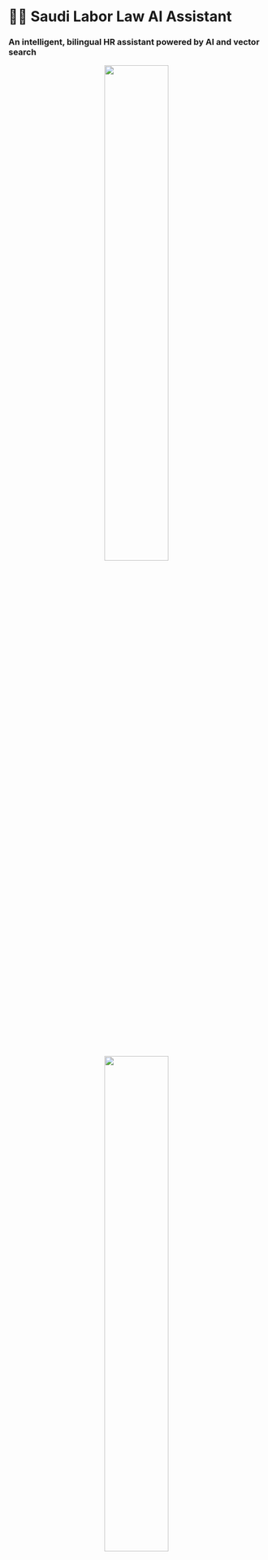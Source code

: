 # 🧑‍⚖️ Saudi Labor Law AI Assistant  
### **An intelligent, bilingual HR assistant powered by AI and vector search**

<p align="center">
  <img src="assets/screenshots/2.png" width="50%">
  <img src="assets/screenshots/6.png" width="50%">
</p>

> ⚡️ *Ask questions, get answers, and understand Saudi labor law — instantly and bilingually.*

---

## 📖 Overview

This project builds an **AI-powered bilingual assistant** that helps HR professionals, employers, and employees understand and apply the **Saudi Labor Law (نظام العمل السعودي)** accurately and efficiently.

It enables users to:

- 💬 **Ask questions** about Saudi labor law in Arabic or English  
- 🧾 **Analyze employee-specific cases**, such as leave eligibility, overtime pay, and service termination  
- 🔍 **Retrieve relevant legal articles** directly from a semantic vector database  
- 🌐 **Support bilingual interaction** — answers in the same language as the question  
- 🧑‍💼 **Integrate employee data dynamically** into the legal reasoning process  

---

## ⚙️ Problem Statement

The Saudi Labor Law is comprehensive and frequently updated, but:  

- The official **English version is outdated**, while the Arabic one is the legal reference.  
- Searching through dozens of pages manually is **time-consuming** and prone to errors.  
- HR professionals need to interpret legal text **contextually** for real employee situations.  

This project solves that problem by combining **document understanding, translation, embeddings, vector search, and LLM reasoning**, to create a system that provides **trustworthy, article-backed answers**.

---

## 📚 Data Source

The assistant uses the **official Saudi Labor Law (Arabic version)** published by the  
**Ministry of Human Resources and Social Development (MHRSD)**.

📄 **Official PDF (Arabic):**  
[https://www.hrsd.gov.sa/sites/default/files/2025-07/nzam-al-ml----wfq-alhwyt-aljdydt-2.pdf](https://www.hrsd.gov.sa/sites/default/files/2025-07/nzam-al-ml----wfq-alhwyt-aljdydt-2.pdf)

---

## 🧩 Data Processing Pipeline

### **1️⃣ PDF Parsing (Arabic Extraction)**

We used **PyMuPDF (fitz)** for robust text extraction from the Arabic PDF.  
Each page was carefully handled to preserve **right-to-left (RTL)** reading order and diacritics.  

Some pages contained complex ligatures and formatting, which were fixed through a custom normalization process.

---

### **2️⃣ Structured Text Splitting**

To build a structured legal database, we split the law into three hierarchical levels:

| Level | Keyword | Example |
|-------|----------|----------|
| **Part** | `الباب` | الباب الرابع – بيئة العمل |
| **Chapter** | `الفصل` | الفصل الرابع – الإجازات |
| **Article** | `المادة` | المادة التاسعة بعد المائة: ... |

We implemented regex-based splitting functions:  

```python
split_parts() → split_chapters() → split_articles()
```

Each article was extracted with metadata like part, chapter, and article number:

```json
{
  "part_title": "أحكام عامة",
  "chapter_title": "الإجازات",
  "article_number_ar": "التاسعة بعد المائة",
  "number": 109,
  "article_content": "يســتحق العامــل..."
}
```

---

### **3️⃣ Translation (Arabic → English)**

Because no up-to-date English version of the law exists, we translated each Arabic article automatically using:

🧠 **Model:** `Helsinki-NLP/opus-mt-ar-en`  

We created two functions:
- `translate_short()` — handles short segments (<512 tokens)
- `translate_long()` — splits long texts intelligently to avoid token truncation  

Each record stores both languages:

```json
{
  "arabic_content": "يســتحق العامــل...",
  "english_content": "The worker is entitled to annual leave..."
}
```

---

## 🧠 Embedding & Vector Database

To enable **semantic search**, we embedded all articles (Arabic + English) using:

📘 **Embedding Model:** `intfloat/multilingual-e5-base`  
🧩 **Vector Store:** `Qdrant` (with cosine similarity)  
⚙️ **Framework:** `LlamaIndex`

Each article and its metadata were converted into vector representations and indexed in Qdrant.

Example setup:

```python
from llama_index.vector_stores.qdrant import QdrantVectorStore
from llama_index.embeddings.huggingface import HuggingFaceEmbedding

embed_model = HuggingFaceEmbedding(model_name="intfloat/multilingual-e5-base")
vector_store = QdrantVectorStore(client=qdrant, collection_name="hr_company_policies")
```

---

## 🔍 Retrieval & LLM Reasoning

### **Retriever**
- Built using `VectorIndexRetriever` from LlamaIndex  
- Returns the **top 3** semantically similar articles  
- Each result includes **metadata, article text, and similarity score**

### **LLM Reasoning**
The retrieved text is passed to **OpenAI GPT-4o-mini**, which:

- Answers only from the provided context  
- Provides concise, human-readable reasoning  
- Responds in **Arabic or English**, matching the user’s query language  
- Cites relevant articles (e.g., *المادة التاسعة بعد المائة*)  

---

## 📊 Evaluation

**Retrieval Evaluation:** ([search_evaluation.ipynb](search_evaluation.ipynb))
**Semantic Search vs Hybrid Search:**

<img src="assets/screenshots/1.png" width="400">

Based on a generated ground truth dataset of 1245  questions,i applied multi metrics to evalute the semantic search and hybrid search, hybrid search demonstrated superior performance and was chosen as the preferred method.



## 🧑‍💼 Employee Data Integration

One of the project’s most powerful features 💪

Users can optionally attach **employee information** when asking a question or analyzing a case.  
This allows the assistant to reason in a **personalized context**, for example:

> “Is this employee eligible for 30 days of annual leave if he has worked for 6 years?”

Collected employee data fields:
- Name  
- Job Title  
- Age  
- Service Years  
- Annual Leave Days Requested  
- Sick Leave Days Requested  
- Basic Wage  
- Total Salary  

If the user checks “Include my employee data,” these fields are appended to the prompt, allowing **contextual legal interpretation** grounded in the employee’s profile.

---

## 💬 Frontend – Streamlit Interface

A clean bilingual web UI was built using **Streamlit**.  

### Features:
- 🌍 **Arabic ↔ English auto-detection**
- 🧾 **Employee Data Form**
- 💬 **Chat interface** for legal questions
- 🧠 **Expandable legal references** (with similarity scores)
- 🧭 **Source tracing:** Part → Chapter → Article
- 🎯 **Accurate bilingual answers**

### Technologies:
| Component | Technology |
|------------|-------------|
| Framework | Streamlit |
| LLM | GPT-4o-mini |
| Embedding | intfloat/multilingual-e5-base |
| Database | Qdrant |
| Indexing | LlamaIndex |
| Translation | Helsinki-NLP/opus-mt-ar-en |
| Text Extraction | PyMuPDF (fitz) |

---

## 🖼️ Application Screenshots

Below are screenshots from the Streamlit interface showcasing the key features of the Saudi Labor Law Assistant.

### 💬 Chat Interface
Ask questions in Arabic or English — the assistant detects the language automatically and answers in the same language.

![Chat Interface](assets/screenshots/4.png)

---

### 👤 Employee Data Form
Users can optionally enter employee details to analyze eligibility for benefits such as annual or sick leave.

![Employee Form](assets/screenshots/8.png)

---

### 📖 Legal Article References
Each answer includes the relevant Part → Chapter → Article, with expandable sections to view the original Arabic text and its English translation.

![Article References](assets/screenshots/9.png)

---

## 🧰 Folder Structure

```
hr_law_bot/
│
├── data/labor_law
│   ├── labor_law_ar.pdf      
│   ├── labor_law_parsed.json  # extracted articles 
│
├── process_labor_pdf.py       # PDF Parsing (arabic text extracting,translating , splitting , saved to json)
├── process_data_vectors.py    # Store to Vector DB
├── chatbot_backend.py         # Backend logic (retrieval + reasoning)
├── app.py                     # Streamlit frontend
├── evaluation_data.py         # Generate QA from articles (using LLM)
├── search_evaluation.py       # Evalute Semantic Search vs Hybrid Search
├── requirements.txt
└── README.md
```

---

## 🚀 Running Locally

```bash
# Clone repo
git clone https://github.com/zainalabdeen/llm-zoomcamp/tree/main/hr_assistant.git
cd hr_assistant

# Install dependencies
pip install -r requirements.txt

# Run Qdrant
docker pull qdrant/qdrant

docker run -p 6333:6333 -p 6334:6334 \
   -v "$(pwd)/qdrant_storage:/qdrant/storage:z" \
   qdrant/qdrant

# Run Streamlit app
streamlit run app.py
```

---

## 🧠 Example Query Flow

**Arabic:**
> المستخدم: ما هي مدة الإجازة السنوية بعد خمس سنوات من الخدمة؟  
> 🤖 المساعد: يستحق العامل ثلاثين يوماً من الإجازة السنوية...  
> 📖 استنادًا إلى المادة التاسعة بعد المائة.

**English:**
> User: What are the sick leave entitlements for an employee?  
> 🤖 Assistant: The employee is entitled to paid sick leave for a specific duration...  
> 📖 Based on Article 117 – Chapter Four.

---

## 🚧 Future Enhancements

- 📑 PDF export of Q&A with referenced articles  
- 🧾 HR calculators (end-of-service, overtime, vacation accrual)  
- 🔊 Arabic voice interaction  
- 📈 Admin dashboard for HR analytics  
- 🧮 Semantic visualization of the law structure  

---

## 🧾 License

This project is open-sourced under the **MIT License**.  
Legal content © **Ministry of Human Resources and Social Development (MHRSD), KSA**.